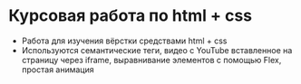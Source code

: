 # Курсовая работа по html + css
+ Работа для изучения вёрстки средствами html + css
+ Используются семантические теги, видео с YouTube вставленное на страницу через iframe, выравнивание элементов с помощью Flex, простая анимация
